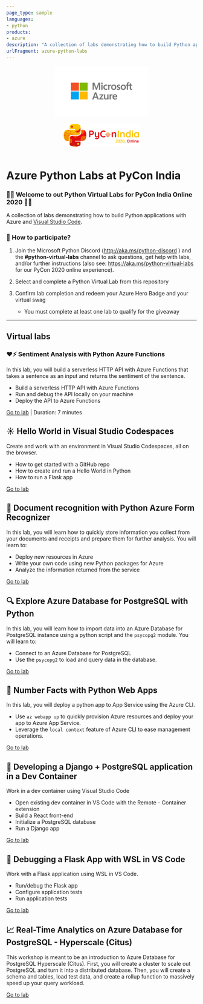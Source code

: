 ```yaml
---
page_type: sample
languages:
- python
products:
- azure
description: "A collection of labs demonstrating how to build Python applications with Azure and Visual Studio Code."
urlFragment: azure-python-labs
---
```


<div align="center">
 <img alt="Logo" src="./assets/azure.png" width="250" />
</div>
<br>

<div align="center">
 <img alt="Logo" src="./assets/piconindia.svg" width="200" />
</div>
<br>

# Azure Python Labs at PyCon India

### :tada::snake: Welcome to out Python Virtual Labs for PyCon India Online 2020 :tada::snake:

A collection of labs demonstrating how to build Python applications with Azure and [Visual Studio Code](https://code.visualstudio.com/?WT.mc_id=pyconindia-github-cxa).

### :thinking: How to participate?

1. Join the Microsoft Python Discord (http://aka.ms/python-discord ) and the **#python-virtual-labs** channel to ask questions, get help with labs, and/or further instructions (also see: <https://aka.ms/python-virtual-labs> for our PyCon 2020 online experience).

2. Select and complete a Python Virtual Lab from this repository

3. Confirm lab completion and redeem your Azure Hero Badge and your virtual swag
   - You must complete at least one lab to qualify for the giveaway

---

## Virtual labs

### :heart::zap: Sentiment Analysis with Python Azure Functions

In this lab, you will build a serverless HTTP API with Azure Functions that takes a sentence as an input and returns the sentiment of the sentence.

- Build a serverless HTTP API with Azure Functions
- Run and debug the API locally on your machine
- Deploy the API to Azure Functions

[Go to lab](4-azure-functions-python-vscode/README.md) | Duration: 7 minutes

## :sunny: Hello World in Visual Studio Codespaces

Create and work with an environment in Visual Studio Codespaces, all on the browser.

- How to get started with a GitHub repo
- How to create and run a Hello World in Python
- How to run a Flask app

[Go to lab](9-vscodespaces/README.md)

## :page_facing_up: Document recognition with Python Azure Form Recognizer

In this lab, you will learn how to quickly store information you collect from your documents and receipts and prepare them for further analysis. You will learn to:

- Deploy new resources in Azure
- Write your own code using new Python packages for Azure
- Analyze the information returned from the service

[Go to lab](9-azure-cognitive-services/README.md)

## :mag: Explore Azure Database for PostgreSQL with Python

In this lab, you will learn how to import data into an Azure Database for PostgreSQL instance using a python script and the `psycopg2` module. You will learn to:

- Connect to an Azure Database for PostgreSQL
- Use the `psycopg2` to load and query data in the database.

[Go to lab](4-postgres/README.md)

## :100: Number Facts with Python Web Apps

In this lab, you will deploy a python app to App Service using the Azure CLI.

- Use `az webapp up` to quickly provision Azure resources and deploy your app to Azure App Service.
- Leverage the `local context` feature of Azure CLI to ease management operations.

[Go to lab](9-azure-web-apps/README.md)

## :whale: Developing a Django + PostgreSQL application in a Dev Container

Work in a dev container using Visual Studio Code

- Open existing dev container in VS Code with the Remote - Container extension
- Build a React front-end
- Initialize a PostgreSQL database
- Run a Django app

[Go to lab](9-vscode-django-postgres-dev-container/README.md)

## :bug: Debugging a Flask App with WSL in VS Code

Work with a Flask application using WSL in VS Code.

- Run/debug the Flask app
- Configure application tests
- Run application tests

[Go to lab](9-windows-subsystem-for-linux/README.md)

## :chart_with_upwards_trend: Real-Time Analytics on Azure Database for PostgreSQL - Hyperscale (Citus)

This workshop is meant to be an introduction to Azure Database for PostgreSQL Hyperscale (Citus). First, you will create a cluster to scale out PostgreSQL and turn it into a distributed database. Then, you will create a schema and tables, load test data, and create a rollup function to massively speed up your query workload.

[Go to lab](4-postgres-citus/README.md)
